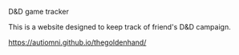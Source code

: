 D&D game tracker

This is a website designed to keep track of friend's D&D campaign.

 https://autiomni.github.io/thegoldenhand/
